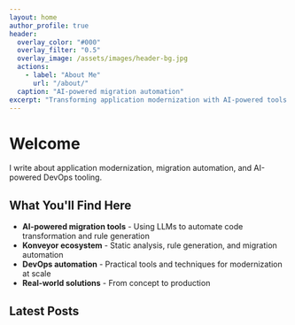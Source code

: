 ```yaml
---
layout: home
author_profile: true
header:
  overlay_color: "#000"
  overlay_filter: "0.5"
  overlay_image: /assets/images/header-bg.jpg
  actions:
    - label: "About Me"
      url: "/about/"
  caption: "AI-powered migration automation"
excerpt: "Transforming application modernization with AI-powered tools and automation"
---
```


# Welcome

I write about application modernization, migration automation, and AI-powered DevOps tooling.

## What You'll Find Here

- **AI-powered migration tools** - Using LLMs to automate code transformation and rule generation
- **Konveyor ecosystem** - Static analysis, rule generation, and migration automation
- **DevOps automation** - Practical tools and techniques for modernization at scale
- **Real-world solutions** - From concept to production

## Latest Posts
